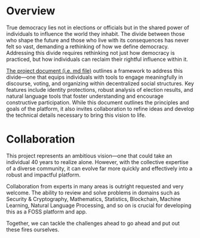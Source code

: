 # Overview
True democracy lies not in elections or officials but in the shared power of individuals to influence the world they inhabit. The divide between those who shape the future and those who live with its consequences has never felt so vast, demanding a rethinking of how we define democracy. Addressing this divide requires rethinking not just how democracy is practiced, but how individuals can reclaim their rightful influence within it.

[The project document (i.e. md file)](project.v3.3.md) outlines a framework to address this divide—one that equips individuals with tools to engage meaningfully in discourse, voting, and organizing within decentralized social structures. Key features include identity protections, robust analysis of election results, and natural language tools that foster understanding and encourage constructive participation. While this document outlines the principles and goals of the platform, it also invites collaboration to refine ideas and develop the technical details necessary to bring this vision to life.

# Collaboration
This project represents an ambitious vision—one that could take an individual 40 years to realize alone. However, with the collective expertise of a diverse community, it can evolve far more quickly and effectively into a robust and impactful platform.

Collaboration from experts in many areas is outright requested and very welcome. The ability to review and solve problems in domains such as Security & Cryptography, Mathematics, Statistics, Blockchain, Machine Learning, Natural Language Processing, and so on is crucial for developing this as a FOSS platform and app.

Together, we can tackle the challenges ahead to go ahead and put out these fires ourselves.
